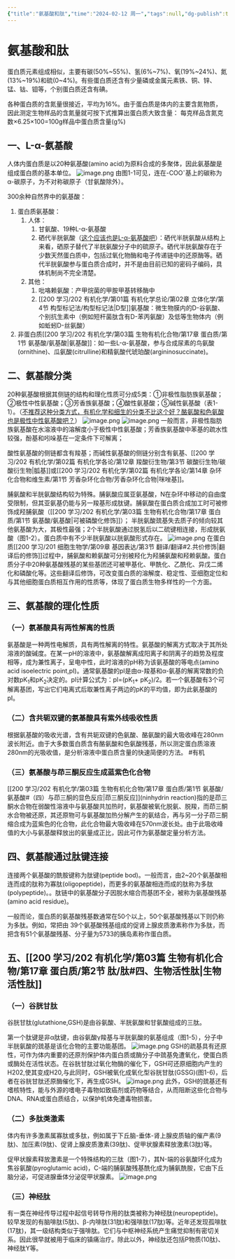 ```yaml
---
{"title":"氨基酸和肽","time":"2024-02-12 周一","tags":null,"dg-publish":true,"permalink":"/200 学习/203 生物化学与分子生物学/第01篇 生物大分子/第01章 蛋白质/第1节 蛋白质的分子组成/氨基酸和肽/","dgPassFrontmatter":true,"created":"2024-02-12T18:46:25.953+08:00","updated":"2024-02-17T10:01:53.353+08:00"}
---
```


# 氨基酸和肽
蛋白质元素组成相似，主要有碳(50%~55%)、氢(6%~7%)、氧(19%~24%)、氮(13%~19%)和硫(0~4%)。有些蛋白质还含有少量磷或金属元素铁、铜、锌、锰、钴、钼等，个别蛋白质还含有碘。

各种蛋白质的含氮量很接近，平均为16%。由于蛋白质是体内的主要含氮物质，因此测定生物样品的含氮量就可按下式推算出蛋白质大致含量：
每克样品含氮克数×6.25×100=100g样品中蛋白质含量(g%)
## 一、L-α-氨基酸
人体内蛋白质是以20种氨基酸(amino acid)为原料合成的多聚体，因此氨基酸是组成蛋白质的基本单位。
![image.png](https://cdn.jsdelivr.net/gh/Dolan-Lance/Image-Jiang/202402161710903.jpg)
由图1-1可见，连在-COO<sup>-</sup>基上的碳称为α-碳原子，为不对称碳原子（甘氨酸除外）。

300余种自然界中的氨基酸：
1. 蛋白质氨基酸：
	1. 人体：
		1. 甘氨酸、19种L-α-氨基酸
		2. 硒代半胱氨酸（<u>这个应该也是L-α-氨基酸吧</u>）：硒代半胱氨酸从结构上来看，硒原子替代了半胱氨酸分子中的硫原子。硒代半胱氨酸存在于少数天然蛋白质中，包括过氧化物酶和电子传递链中的还原酶等。硒代半胱氨酸参与蛋白质合成时，并不是由目前已知的密码子编码，具体机制尚不完全清楚。
	2. 其他：
		1. 吡咯赖氨酸：产甲烷菌的甲胺甲基转移酶中
		2. [[200 学习/202 有机化学/第01篇 有机化学总论/第02章 立体化学/第4节 构型标记法/构型标记法\|D型]]氨基酸：微生物膜内的D-谷氨酸、个别抗生素中（例如短杆菌肽含有D-苯丙氨酸）及低等生物体内（例如蚯蚓D-丝氨酸）
2. 非蛋白质[[200 学习/202 有机化学/第03篇 生物有机化合物/第17章 蛋白质/第1节 氨基酸/氨基酸\|氨基酸]]：如一些L-α-氨基酸，参与合成尿素的鸟氨酸(ornithine)、瓜氨酸(citrulline)和精氨酸代琥珀酸(argininosuccinate)。
## 二、氨基酸分类 
20种氨基酸根据其侧链的结构和理化性质可分成5类：①非极性脂肪族氨基酸；②极性中性氨基酸；③芳香族氨基酸；④酸性氨基酸；⑤碱性氨基酸（表1-1）。（<u>不推荐这种分类方式，有机化学和细生的分类不比这个好？酪氨酸和色氨酸也是极性中性氨基酸吧？</u>）
![image.png](https://cdn.jsdelivr.net/gh/Dolan-Lance/Image-Jiang/202402161720142.jpg)
![image.png](https://cdn.jsdelivr.net/gh/Dolan-Lance/Image-Jiang/202402161720443.jpg)
一般而言，非极性脂肪族氨基酸在水溶液中的溶解度小于极性中性氨基酸；芳香族氨基酸中苯基的疏水性较强，酚基和吲哚基在一定条件下可解离；

酸性氨基酸的侧链都含有羧基；而碱性氨基酸的侧链分别含有氨基、[[200 学习/202 有机化学/第02篇 有机化学各论/第12章 羧酸衍生物/第3节 碳酸衍生物/碳酸衍生物\|胍基]]或[[200 学习/202 有机化学/第02篇 有机化学各论/第14章 杂环化合物和维生素/第1节 芳香杂环化合物/芳香杂环化合物\|咪唑基]]。

脯氨酸和半胱氨酸结构较为特殊。脯氨酸应属亚氨基酸，N在杂环中移动的自由度受限制，但其亚氨基仍能与另一羧基形成肽键。脯氨酸在蛋白质合成加工时可被修饰成羟脯氨酸（[[200 学习/202 有机化学/第03篇 生物有机化合物/第17章 蛋白质/第1节 氨基酸/氨基酸\|可被磷酸化修饰]]）；
半胱氨酸巯基失去质子的倾向较其他氨基酸为大，其极性最强；2个半胱氨酸通过脱氢后以二硫键相连接，形成胱氨酸（图1-2）。蛋白质中有不少半胱氨酸以胱氨酸形式存在。
![image.png](https://cdn.jsdelivr.net/gh/Dolan-Lance/Image-Jiang/202402161736380.jpg)
在蛋白质[[200 学习/201 细胞生物学/第09章 基因表达/第3节 翻译/翻译#2.共价修饰\|翻译后的修饰]]过程中，脯氨酸和赖氨酸可分别被羟化为羟脯氨酸和羟赖氨酸。蛋白质分子中20种氨基酸残基的某些基团还可被甲基化、甲酰化、乙酰化、异戊二烯化和磷酸化等。这些翻译后修饰，可改变蛋白质的溶解度、稳定性、亚细胞定位和与其他细胞蛋白质相互作用的性质等，体现了蛋白质生物多样性的一个方面。
## 三、氨基酸的理化性质
### （一）氨基酸具有两性解离的性质
氨基酸是一种两性电解质，具有两性解离的特性。氨基酸的解离方式取决于其所处溶液的酸碱度。在某一pH的溶液中，氨基酸解离成阳离子和阴离子的趋势及程度相等，成为兼性离子，呈电中性，此时溶液的pH称为该氨基酸的等电点(amino acid isoelectric point,pI)。通常氨基酸的pI是由α-羧基和α-氨基的解离常数的负对数pK<sub>1</sub>和pK<sub>2</sub>决定的。pl计算公式为：pl=(pK<sub>1</sub>+ pK<sub>2</sub>)/2。若一个氨基酸有3个可解离基团，写出它们电离式后取兼性离子两边的pK的平均值，即为此氨基酸的pI。
### （二）含共轭双键的氨基酸具有紫外线吸收性质
根据氨基酸的吸收光谱，含有共轭双键的色氨酸、酪氨酸的最大吸收峰在280nm波长附近。由于大多数蛋白质含有酪氨酸和色氨酸残基，所以测定蛋白质溶液280nm的光吸收值，是分析溶液中蛋白质含量的快速简便的方法。 #有机
### （三）氨基酸与茚三酮反应生成蓝紫色化合物
[[200 学习/202 有机化学/第03篇 生物有机化合物/第17章 蛋白质/第1节 氨基酸/氨基酸#（四）与茚三酮的显色反应\|茚三酮反应]](ninhydrin reaction)指的是茚三酮水合物在弱酸性溶液中与氨基酸共加热时，氨基酸被氧化脱氨、脱羧，而茚三酮水合物被还原，其还原物可与氨基酸加热分解产生的氨结合，再与另一分子茚三酮缩合成为蓝紫色的化合物，此化合物最大吸收峰在570nm波长处。由于此吸收峰值的大小与氨基酸释放出的氨量成正比，因此可作为氨基酸定量分析方法。
## 四、氨基酸通过肽键连接
连接两个氨基酸的酰胺键称为肽键(peptide bod)。一般而言，由2~20个氨基酸相连而成的肽称为寡肽(oligopeptide)，而更多的氨基酸相连而成的肽称为多肽(polypeptide)。。肽链中的氨基酸分子因脱水缩合而基团不全，被称为氨基酸残基(amino acid residue)。

一般而论，蛋白质的氨基酸残基数通常在50个以上，50个氨基酸残基以下则仍称为多肽。例如，常把由 39个氨基酸残基组成的促肾上腺皮质激素称作为多肽，而把含有51个氨基酸残基、分子量为5733的胰岛素称作蛋白质。
## 五、[[200 学习/202 有机化学/第03篇 生物有机化合物/第17章 蛋白质/第2节 肽/肽#四、生物活性肽\|生物活性肽]]
### （一）谷胱甘肽
 谷胱甘肽(glutathione,GSH)是由谷氨酸、半胱氨酸和甘氨酸组成的三肽。
 
 第一个肽键是非α肽键，由谷氨酸γ羧基与半胱氨酸的氨基组成（图1-5），分子中半胱氨酸的巯基是该化合物的主要功能基团。
 ![image.png](https://cdn.jsdelivr.net/gh/Dolan-Lance/Image-Jiang/202402170937719.jpg)
 GSH的疏基具有还原性，可作为体内重要的还原剂保护体内蛋白质或酶分子中巯基免遭氧化，使蛋白质或酶处在活性状态。在谷胱甘肽过氧化物酶的催化下，GSH可还原细胞内产生的 H202,使其变成H20,与此同时，GSH被氧化成氧化型谷胱甘肽(GSSG)(图1-6)，后者在谷胱甘肽还原酶催化下，再生成GSH。
 ![image.png](https://cdn.jsdelivr.net/gh/Dolan-Lance/Image-Jiang/202402170938140.jpg)
 此外，GSH的巯基还有嗜核特性，能与外源的嗜电子毒物如致癌剂或药物等结合，从而阻断这些化合物与DNA、RNA或蛋白质结合，以保护机体免遭毒物损害。
### （二）多肽类激素
体内有许多激素属寡肽或多肽，例如属于下丘脑-垂体-肾上腺皮质轴的催产素(9肽)、加压素(9肽)、促肾上腺皮质激素(39肽)、促甲状腺素释放激素(3肽)等。

促甲状腺素释放激素是一个特殊结构的三肽（图1-7），其N-端的谷氨酸环化成为焦谷氨酸(pyroglutamic acid)，C-端的脯氨酸残基酰化成为脯氨酰胺，它由下丘脑分泌，可促进腺垂体分泌促甲状腺素。
![image.png](https://cdn.jsdelivr.net/gh/Dolan-Lance/Image-Jiang/202402170938867.jpg)
### （三）神经肽
有一类在神经传导过程中起信号转导作用的肽类被称为神经肽(neuropeptide)。较早发现的有脑啡肽(5肽)、β-内啡肽(31肽)和强啡肽(17肽)等。近年还发现孤啡肽(17肽)，其一级结构类似于强啡肽。它们与中枢神经系统产生痛觉抑制有密切关系。因此很早就被用于临床的镇痛治疗。除此以外，神经肽还包括P物质(10肽)、神经肽Y等。
